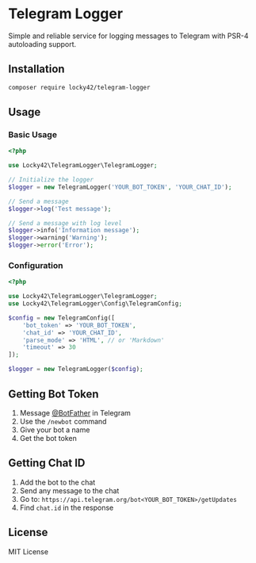 # Telegram Logger

Simple and reliable service for logging messages to Telegram with PSR-4 autoloading support.

## Installation

```bash
composer require locky42/telegram-logger
```

## Usage

### Basic Usage

```php
<?php

use Locky42\TelegramLogger\TelegramLogger;

// Initialize the logger
$logger = new TelegramLogger('YOUR_BOT_TOKEN', 'YOUR_CHAT_ID');

// Send a message
$logger->log('Test message');

// Send a message with log level
$logger->info('Information message');
$logger->warning('Warning');
$logger->error('Error');
```

### Configuration

```php
<?php

use Locky42\TelegramLogger\TelegramLogger;
use Locky42\TelegramLogger\Config\TelegramConfig;

$config = new TelegramConfig([
    'bot_token' => 'YOUR_BOT_TOKEN',
    'chat_id' => 'YOUR_CHAT_ID',
    'parse_mode' => 'HTML', // or 'Markdown'
    'timeout' => 30
]);

$logger = new TelegramLogger($config);
```

## Getting Bot Token

1. Message [@BotFather](https://t.me/botfather) in Telegram
2. Use the `/newbot` command
3. Give your bot a name
4. Get the bot token

## Getting Chat ID

1. Add the bot to the chat
2. Send any message to the chat
3. Go to: `https://api.telegram.org/bot<YOUR_BOT_TOKEN>/getUpdates`
4. Find `chat.id` in the response

## License

MIT License
